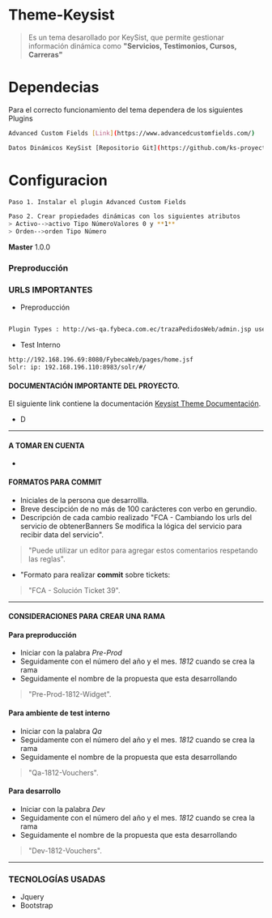 # Theme-Keysist
>Es un tema desarollado por KeySist, que permite gestionar información dinámica como **"Servicios, Testimonios, Cursos, Carreras"**

# Dependecias

Para el correcto funcionamiento del tema dependera de los siguientes Plugins
```sh
Advanced Custom Fields [Link](https://www.advancedcustomfields.com/)
```
```sh
Datos Dinámicos KeySist [Repositorio Git](https://github.com/ks-proyects/keysist_post_types)
```

# Configuracion
```sh
Paso 1. Instalar el plugin Advanced Custom Fields
```
```sh
Paso 2. Crear propiedades dinámicas con los siguientes atributos
> Activo-->activo Tipo NúmeroValores 0 y **1**
> Orden-->orden Tipo Número
```

**Master** 1.0.0

### Preproducción

### URLS IMPORTANTES
- Preproducción
```sh

Plugin Types : http://ws-qa.fybeca.com.ec/trazaPedidosWeb/admin.jsp username: MAYRA, pwd: MAYRA2017
```
- Test Interno
```sh
http://192.168.196.69:8080/FybecaWeb/pages/home.jsf
Solr: ip: 192.168.196.110:8983/solr/#/
```
#### DOCUMENTACIÓN IMPORTANTE DEL PROYECTO.
El siguiente link contiene la documentación [Keysist Theme Documentación](https://drive.google.com/open?id=1GxfI9gcAFqG-tc1JnewVYbOsfjc-Z5S3).
- D
------------

#### A TOMAR EN CUENTA
-
#### FORMATOS PARA COMMIT
- Iniciales de la persona que desarrollla.
- Breve descipción de no más de 100 carácteres con verbo en gerundio.
- Descripción de cada cambio realizado
		"FCA - Cambiando los urls del servicio de obtenerBanners
			Se modifica la lógica del servicio para recibir data del servicio".
			
> "Puede utilizar un editor para agregar estos comentarios respetando las reglas".
- "Formato para realizar **commit** sobre tickets:
>"FCA - Solución Ticket 39".

------------


#### CONSIDERACIONES PARA CREAR UNA RAMA
#### Para preproducción
- Iniciar con la palabra *Pre-Prod*
- Seguidamente con el número del año y el mes. *1812* cuando se crea la rama
- Seguidamente el nombre de la propuesta que esta desarrollando

> "Pre-Prod-1812-Widget".

#### Para ambiente de test interno
- Iniciar con la palabra *Qa*
- Seguidamente con el número del año y el mes. *1812* cuando se crea la rama
- Seguidamente el nombre de la propuesta que esta desarrollando

> "Qa-1812-Vouchers".

#### Para desarrollo
- Iniciar con la palabra *Dev*
- Seguidamente con el número del año y el mes. *1812* cuando se crea la rama
- Seguidamente el nombre de la propuesta que esta desarrollando

> "Dev-1812-Vouchers".

------------

### TECNOLOGÍAS USADAS
- Jquery
- Bootstrap

